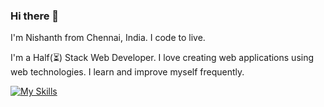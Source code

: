 ### Hi there 👋

I'm Nishanth from Chennai, India.
I code to live.

I'm a Half(⏳) Stack Web Developer. I love creating web applications using web technologies. I learn and improve myself frequently.

[![My Skills](https://skillicons.dev/icons?i=react,js,html,css,nodejs,express,mongodb,mysql,tailwind,bootstrap,sass,github,netlify,cs,vscode)](https://skillicons.dev)

